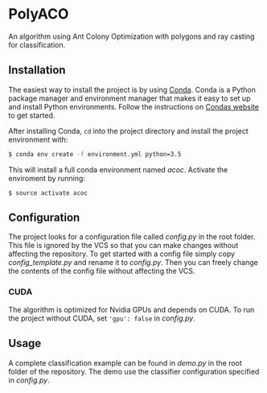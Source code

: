 # PolyACO
An algorithm using Ant Colony Optimization with polygons and ray casting for classification.

## Installation
The easiest way to install the project is by using [Conda](http://conda.pydata.org/). Conda is a Python package manager and environment manager that makes it easy to set up and install Python environments. Follow the instructions on [Condas website](http://conda.pydata.org/docs/install/quick.html) to get started.

After installing Conda, `cd` into the project directory and install the project environment with:

```bash
$ conda env create -f environment.yml python=3.5
```

This will install a full conda environment named *acoc*. Activate the enviroment by running:

```
$ source activate acoc
```

## Configuration
The project looks for a configuration file called *config.py* in the root folder. This file is ignored by the VCS so that you can make changes without affecting the repository. To get started with a config file simply copy *config_template.py* and rename it to *config.py*. Then you can freely change the contents of the config file without affecting the VCS.

### CUDA
The algorithm is optimized for Nvidia GPUs and depends on CUDA. To run the project without CUDA, set `'gpu': false` in *config.py*.

## Usage
A complete classification example can be found in *demo.py* in the root folder of the repository. The demo use the classifier configuration specified in *config.py*. 
